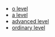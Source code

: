 - [o level](candidateLevel)
- [a level](candidateLevel)
- [advanced level](candidateLevel)
- [ordinary level](candidateLevel)